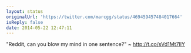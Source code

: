 ```yaml
---
layout: status
originalUrl: 'https://twitter.com/marcgg/status/469459457484017664'
isReply: false
date: 2014-05-22 12:47:11
---
```


"Reddit, can you blow my mind in one sentence?" ~ http://t.co/sVd1Mt7IlY
